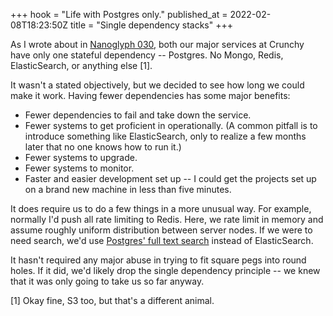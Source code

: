 +++
hook = "Life with Postgres only."
published_at = 2022-02-08T18:23:50Z
title = "Single dependency stacks"
+++

As I wrote about in [Nanoglyph 030](/nanoglyphs/030-onionskin), both our major services at Crunchy have only one stateful dependency -- Postgres. No Mongo, Redis, ElasticSearch, or anything else [1].

It wasn't a stated objectively, but we decided to see how long we could make it work. Having fewer dependencies has some major benefits:

* Fewer dependencies to fail and take down the service.
* Fewer systems to get proficient in operationally. (A common pitfall is to introduce something like ElasticSearch, only to realize a few months later that no one knows how to run it.)
* Fewer systems to upgrade.
* Fewer systems to monitor.
* Faster and easier development set up -- I could get the projects set up on a brand new machine in less than five minutes.

It does require us to do a few things in a more unusual way. For example, normally I'd push all rate limiting to Redis. Here, we rate limit in memory and assume roughly uniform distribution between server nodes. If we were to need search, we'd use [Postgres' full text search](https://www.postgresql.org/docs/current/textsearch.html) instead of ElasticSearch.

It hasn't required any major abuse in trying to fit square pegs into round holes. If it did, we'd likely drop the single dependency principle -- we knew that it was only going to take us so far anyway.

[1]  Okay fine, S3 too, but that's a different animal.
